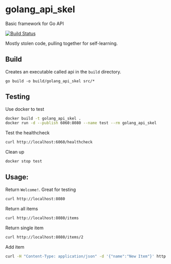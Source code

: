 # golang_api_skel
Basic framework for Go API

[![Build Status](https://travis-ci.org/bigUNO/golang_api_skel.svg?branch=master)](https://travis-ci.org/bigUNO/golang_api_skel)

Mostly stolen code, pulling together for self-learning.

## Build
Creates an executable called api in the `build` directory.

```
go build -o build/golang_api_skel src/*
```

## Testing

Use docker to test

```sh
docker build -t golang_api_skel .
docker run -d --publish 6060:8080 --name test --rm golang_api_skel
```
Test the healthcheck
```sh
curl http://localhost:6060/healthcheck
```

Clean up
```sh
docker stop test
```
## Usage:

Return `Welcome!`. Great for testing
```sh
curl http://localhost:8080
```

Return all items
```sh
curl http://localhost:8080/items
```

Return single item
```sh
curl http://localhost:8080/items/2
```

Add item
```sh
curl -H "Content-Type: application/json" -d '{"name":"New Item"}' http://localhost:8080/items
```
